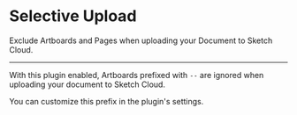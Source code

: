 # Selective Upload
Exclude Artboards and Pages when uploading your Document to Sketch Cloud.

---

With this plugin enabled, Artboards prefixed with `--` are ignored when uploading your document to Sketch Cloud.

You can customize this prefix in the plugin's settings.
